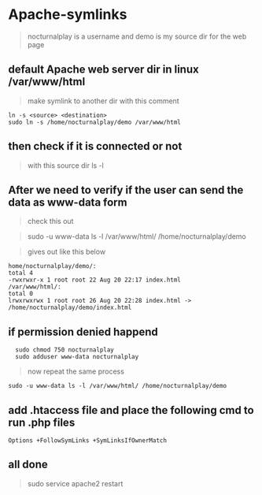 # Apache-symlinks


> nocturnalplay is a username and demo is my source dir for the web page

## default Apache web server dir in linux /var/www/html
> make symlink to another dir with this comment 

```
ln -s <source> <destination>
sudo ln -s /home/nocturnalplay/demo /var/www/html
```

## then check if it is connected or not
> with this source dir ls -l

## After we need to verify if the user can send the data as www-data form
> check this out

> sudo -u www-data ls -l /var/www/html/ /home/nocturnalplay/demo
  
> gives out like this below
  
```
home/nocturnalplay/demo/:
total 4
-rwxrwxr-x 1 root root 22 Aug 20 22:17 index.html
/var/www/html/:
total 0
lrwxrwxrwx 1 root root 26 Aug 20 22:28 index.html -> /home/nocturnalplay/demo/index.html
```

## if permission denied happend

```
  sudo chmod 750 nocturnalplay
  sudo adduser www-data nocturnalplay
```
> now repeat the same process 
```
sudo -u www-data ls -l /var/www/html/ /home/nocturnalplay/demo 
```
## add .htaccess file and place the following cmd to run .php files

```
Options +FollowSymLinks +SymLinksIfOwnerMatch
```
  
## all done 
> sudo service apache2 restart
